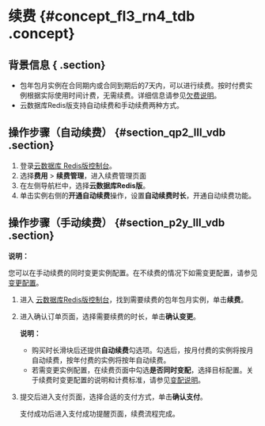 # 续费 {#concept_fl3_rn4_tdb .concept}

## 背景信息 { .section}

-   包年包月实例在合同期内或合同到期后的7天内，可以进行续费。按时付费实例根据实际使用时间计费，无需续费。详细信息请参见[欠费说明](../../../../../intl.zh-CN/产品定价/到期__欠费与续费.md#)。
-   云数据库Redis版支持自动续费和手动续费两种方式。

## 操作步骤（自动续费） {#section_qp2_lll_vdb .section}

1.  登录[云数据库 Redis版控制台](https://kvstore.console.aliyun.com/)。
2.  选择**费用** \> **续费管理**，进入续费管理页面
3.  在左侧导航栏中，选择**云数据库Redis版**。
4.  单击实例右侧的**开通自动续费**操作，设置**自动续费时长**，开通自动续费功能。

## 操作步骤（手动续费） {#section_p2y_lll_vdb .section}

**说明：** 

您可以在手动续费的同时变更实例配置。在不续费的情况下如需变更配置，请参见[变更配置](intl.zh-CN/用户指南/管理实例/变更配置.md#)。

1.  进入 [云数据库Redis版控制台](https://kvstore.console.aliyun.com/)，找到需要续费的包年包月实例，单击**续费**。
2.  进入确认订单页面，选择需要续费的时长，单击**确认变更**。

    **说明：** 

    -   购买时长滑块后还提供**自动续费**勾选项。勾选后，按月付费的实例将按月自动续费，按年付费的实例将按年自动续费。
    -   若需变更实例配置，在续费页面中勾选**是否同时变配**，选择目标配置。关于续费时变更配置的说明和计费标准，请参见[变配说明](../../../../../intl.zh-CN/产品定价/变配说明.md#)。
3.  提交后进入支付页面，选择合适的支付方式，单击**确认支付**。

    支付成功后进入支付成功提醒页面，续费流程完成。


